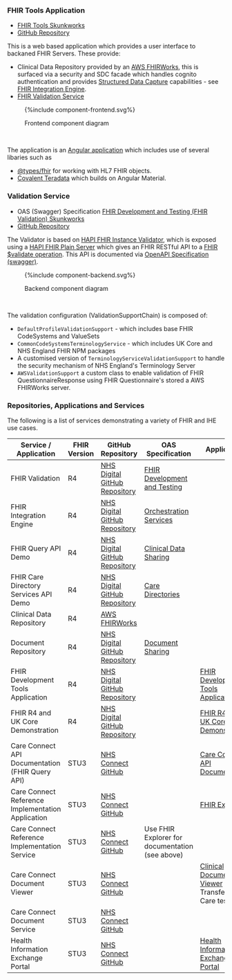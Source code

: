 
### FHIR Tools Application

- [FHIR Tools Skunkworks](https://nhsdigital.github.io/interoperability-standards-tools-skunkworks/)
- [GitHub Repository](https://github.com/NHSDigital/interoperability-standards-tools-skunkworks)

This is a web based application which provides a user interface to backaned FHIR Servers. These provide:

- Clinical Data Repository provided by an [AWS FHIRWorks](https://github.com/aws-solutions/fhir-works-on-aws), this is surfaced via a security and SDC facade which handles cognito authentication and provides [Structured Data Capture](https://build.fhir.org/ig/HL7/sdc/index.html) capabilities - see [FHIR Integration Engine](https://github.com/NHSDigital/IOPS-FHIR-Integration-Engine).
- [FHIR Validation Service](#validation-service)

<figure>
{%include component-frontend.svg%}
<p id="fX.X.X.X-X" class="figureTitle">Frontend component diagram</p>
</figure>
<br clear="all">

The application is an [Angular application](https://angular.dev/overview) which includes use of several libaries such as
- [@types/fhir](https://www.npmjs.com/package/@types/fhir) for working with HL7 FHIR objects.
- [Covalent Teradata](https://teradata.github.io/covalent/v8/#/) which builds on Angular Material.

### Validation Service

- OAS (Swagger) Specification [FHIR Development and Testing (FHIR Validation) Skunkworks](http://lb-fhir-validator-924628614.eu-west-2.elb.amazonaws.com/swagger-ui/index.html)
- [GitHub Repository](https://github.com/NHSDigital/FHIR-Validation)

The Validator is based on [HAPI FHIR Instance Validator](https://hapifhir.io/hapi-fhir/docs/validation/instance_validator.html), which is exposed using a [HAPI FHIR Plain Server](https://hapifhir.io/hapi-fhir/docs/server_plain/server_types.html) which gives an FHIR RESTful API to a [FHIR $validate operation](https://www.hl7.org/fhir/resource-operation-validate.html).
This API is documented via [OpenAPI Specification (swagger)](https://swagger.io/specification/).

<figure>
{%include component-backend.svg%}
<p id="fX.X.X.X-X" class="figureTitle">Backend component diagram</p>
</figure>
<br clear="all">

The validation configuration (ValidationSupportChain) is composed of:

- `DefaultProfileValidationSupport` - which includes base FHIR CodeSystems and ValueSets
- `CommonCodeSystemsTerminologyService` - which includes UK Core and NHS England FHIR NPM packages
- A customised version of `TerminologyServiceValidationSupport` to handle the security mechanism of NHS England's Terminology Server
- `AWSValidationSupport` a custom class to enable validation of FHIR QuestionnaireResponse using FHIR Questionnaire's stored a AWS FHIRWorks server.

### Repositories, Applications and Services

The following is a list of services demonstrating a variety of FHIR and IHE use cases.

| Service / Application                             | FHIR Version | GitHub Repository                                                                                          | OAS Specification                                                                                                    | Application                                                                                                           |
|---------------------------------------------------|--------------|------------------------------------------------------------------------------------------------------------|----------------------------------------------------------------------------------------------------------------------|-----------------------------------------------------------------------------------------------------------------------|
| FHIR Validation                                   | R4           | [NHS Digital GitHub Repository](https://github.com/NHSDigital/FHIR-Validation)                             | [FHIR Development and Testing](https://ulg1llnfga.execute-api.eu-west-2.amazonaws.com/swagger-ui/index.html) |                                                                                                                       |
| FHIR Integration Engine                           | R4           | [NHS Digital GitHub Repository](https://github.com/NHSDigital/IOPS-FHIR-Integration-Engine)                | [Orchestration Services](https://oh5vdeg59i.execute-api.eu-west-2.amazonaws.com/)             |                                                                                                                       |                                                                                                                                                 
| FHIR Query API Demo                               | R4           | [NHS Digital GitHub Repository](https://github.com/NHSDigital/IOPS-FHIR-QEDm)                              | [Clinical Data Sharing](https://ffw91ex2z5.execute-api.eu-west-2.amazonaws.com)           |                                                                                                                       |
| FHIR Care Directory Services API Demo             | R4           | [NHS Digital GitHub Repository](https://github.com/NHSDigital/IOPS-FHIR-mCSD)                              | [Care Directories](https://uz0xlsaixi.execute-api.eu-west-2.amazonaws.com/)                                                                                                 |                                                                                                                       | 
| Clinical Data Repository                          | R4           | [AWS FHIRWorks](https://github.com/aws-solutions/fhir-works-on-aws)                                        |                                                                                                                      |                                                                                                                       |
| Document Repository                               | R4           | [NHS Digital GitHub Repository](https://github.com/NHSDigital/IOPS-FHIR-MHDS)                              | [Document Sharing](https://6zsrlg601k.execute-api.eu-west-2.amazonaws.com/)                                          |                                                                                                                       |
| FHIR Development Tools Application                | R4           | [NHS Digital GitHub Repository](https://github.com/NHSDigital/interoperability-standards-tools-skunkworks) |                                                                                                                      | [FHIR Development Tools Application](https://nhsdigital.github.io/interoperability-standards-tools-skunkworks/)       |
| FHIR R4 and UK Core Demonstration                 | R4           | [NHS Digital GitHub Repository](https://github.com/NHSDigital/FHIR-R4-Demonstration)                       |                                                                                                                      | [FHIR R4 and UK Core Demonstration](https://nhsdigital.github.io/FHIR-R4-Demonstration/)                              |
| Care Connect API Documentation (FHIR Query API)   | STU3         | [NHS Connect GitHub](https://github.com/nhsconnect/CareConnectAPI)                                         |                                                                                                                      | [Care Connect API Documentation](https://nhsconnect.github.io/CareConnectAPI/)                                        |
| Care Connect Reference Implementation Application | STU3         | [NHS Connect GitHub](https://github.com/nhsconnect/ccri-fhir-explorer)                                     |                                                                                                                      | [FHIR Explorer](https://data.developer.nhs.uk/ccri/exp)                                                               | 
| Care Connect Reference Implementation Service     | STU3         | [NHS Connect GitHub](https://github.com/nhsconnect/careconnect-reference-implementation)                   | Use FHIR Explorer for documentation (see above)                                                                      |                                                                                                                       |                                               
| Care Connect Document Viewer                      | STU3         | [NHS Connect GitHub](https://github.com/nhsconnect/careconnect-document-viewer)                            |                                                                                                                      | [Clinical Document Viewer](https://nhsconnect.github.io/careconnect-document-viewer) used in Transfer of Care testing |                                                                                                               
| Care Connect Document Service                     | STU3         | [NHS Connect GitHub](https://github.com/nhsconnect/careconnect-document)                                   |                                                                                                                      |                                                                                                                       |
| Health Information Exchange Portal                | STU3         | [NHS Connect GitHub](https://github.com/nhsconnect/ccri-hie-portal)                                        |                                                                                                                      | [Health Information Exchange Portal](https://nhsconnect.github.io/ccri-hie-portal/hie)                                |
